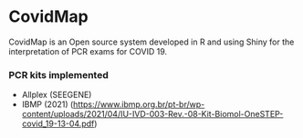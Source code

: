 # CovidMap

CovidMap is an Open source system developed in R and using Shiny for the interpretation of PCR exams for COVID 19.

### PCR kits implemented

* Allplex (SEEGENE)
* IBMP (2021) (https://www.ibmp.org.br/pt-br/wp-content/uploads/2021/04/IU-IVD-003-Rev.-08-Kit-Biomol-OneSTEP-covid_19-13-04.pdf)

